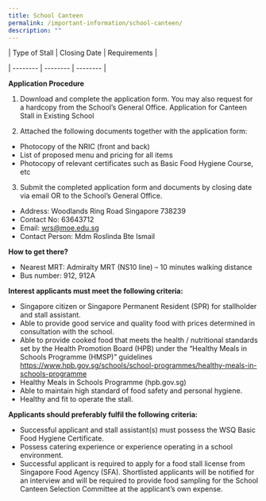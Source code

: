 ```yaml
---
title: School Canteen
permalink: /important-information/school-canteen/
description: ""
---
```

| Type of Stall | Closing Date | Requirements |

| -------- | -------- | -------- |

**Application Procedure**
1.	Download and complete the application form. You may also request for a hardcopy from the School’s General Office. Application for Canteen Stall in Existing School

2.	Attached the following documents together with the application form:

* Photocopy of the NRIC (front and back)
*	List of proposed menu and pricing for all items
* Photocopy of relevant certificates such as Basic Food Hygiene Course, etc

3.	Submit the completed application form and documents by closing date via email OR to the School’s General Office.
* Address: Woodlands Ring Road Singapore 738239
* Contact No: 63643712
* Email: wrs@moe.edu.sg
* Contact Person: Mdm Roslinda Bte Ismail

**How to get there?**
* Nearest MRT: Admiralty MRT (NS10 line) – 10 minutes walking distance
* Bus number: 912, 912A

**Interest applicants must meet the following criteria:**
* Singapore citizen or Singapore Permanent Resident (SPR) for stallholder and stall assistant.
* Able to provide good service and quality food with prices determined in consultation with the school.
* Able to provide cooked food that meets the health / nutritional standards set by the Health Promotion Board (HPB) under the “Healthy Meals in Schools Programme (HMSP)” guidelines https://www.hpb.gov.sg/schools/school-programmes/healthy-meals-in-schools-programme
* Healthy Meals in Schools Programme (hpb.gov.sg)
* Able to maintain high standard of food safety and personal hygiene.
* Healthy and fit to operate the stall.

**Applicants should preferably fulfil the following criteria:**
* Successful applicant and stall assistant(s) must possess the WSQ Basic Food Hygiene Certificate.
* Possess catering experience or experience operating in a school environment.
* Successful applicant is required to apply for a food stall license from Singapore Food Agency (SFA). Shortlisted applicants will be notified for an interview and will be required to provide food sampling for the School Canteen Selection Committee at the applicant’s own expense.